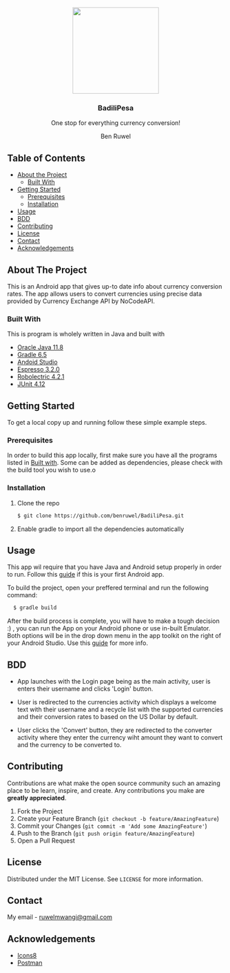 




<!-- PROJECT LOGO -->
<br />
<p align="center">
<img src="https://img.icons8.com/plasticine/400/000000/currency-exchange.png" width="200" height="200"/>
  <h3 align="center">BadiliPesa</h3>

  <p align="center">
    One stop for everything currency conversion!
</p>
<p align="center">Ben Ruwel</p>



<!-- TABLE OF CONTENTS -->
## Table of Contents

* [About the Project](#about-the-project)
  * [Built With](#built-with)
* [Getting Started](#getting-started)
  * [Prerequisites](#prerequisites)
  * [Installation](#installation)
* [Usage](#usage)
* [BDD](#bdd)
* [Contributing](#contributing)
* [License](#license)
* [Contact](#contact)
* [Acknowledgements](#acknowledgements)



<!-- ABOUT THE PROJECT -->
## About The Project

This is an Android app that gives up-to date info about currency conversion rates. The app allows users to convert currencies using precise data provided by Currency Exchange API by NoCodeAPI.


### Built With
This is program is wholely written in Java and built with
* [Oracle Java 11.8](https://www.oracle.com/java/)
* [Gradle 6.5](https://gradle.org/)
* [Andoid Studio](https://developer.android.com/studio)
* [Espresso 3.2.0](https://developer.android.com/training/testing/espresso)
* [Robolectric 4.2.1](http://robolectric.org/)
* [JUnit 4.12](https://junit.org/junit4/)



<!-- GETTING STARTED -->
## Getting Started

To get a local copy up and running follow these simple example steps.

### Prerequisites

In order to build this app locally, first make sure you have all the programs listed in [Built with](#built-with). Some can be added as dependencies, please check with the build tool you wish to use.o

### Installation

1. Clone the repo
    ```sh
    $ git clone https://github.com/benruwel/BadiliPesa.git
    ```

2.  Enable gradle to import all the dependencies automatically


## Usage

This app wil require that you have Java and Android setup properly in order to run. Follow this [guide](https://developer.android.com/guide) if this is your first Android app.

To build the project, open your preffered terminal and run the following command:
  ```sh
    $ gradle build
  ```
After the build process is complete, you will have to make a tough decision :) , you can run the App on your Android phone or use in-built Emulator. Both options will be in the drop down menu in the app toolkit on the right of your Android Studio. Use this [guide](https://developer.android.com/training/basics/firstapp/running-app) for more info.

## BDD

* App launches with the Login page being as the main activity, user is enters their username and clicks 'Login' button.

* User is redirected to the currencies activity which displays a welcome text with their username and a recycle list with the supported currencies and their conversion rates to based on the US Dollar by default.

* User clicks the 'Convert' button, they are redirected to the converter activity where they enter the currency wiht amount they want to convert and the currency to be converted to.


## Contributing

Contributions are what make the open source community such an amazing place to be learn, inspire, and create. Any contributions you make are **greatly appreciated**.

1. Fork the Project
2. Create your Feature Branch (`git checkout -b feature/AmazingFeature`)
3. Commit your Changes (`git commit -m 'Add some AmazingFeature'`)
4. Push to the Branch (`git push origin feature/AmazingFeature`)
5. Open a Pull Request



<!-- LICENSE -->
## License

Distributed under the MIT License. See `LICENSE` for more information.



<!-- CONTACT -->
## Contact

My email  - ruwelmwangi@gmail.com

<!-- ACKNOWLEDGEMENTS -->
## Acknowledgements
* [Icons8](https://icons8.com/icons)
* [Postman](https://www.postman.com/)
